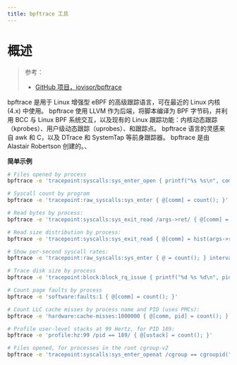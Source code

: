 ```yaml
---
title: bpftrace 工具
---
```


# 概述

> 参考：
> - [GitHub 项目，iovisor/bpftrace](https://github.com/iovisor/bpftrace)

bpftrace 是用于 Linux 增强型 eBPF 的高级跟踪语言，可在最近的 Linux 内核 (4.x) 中使用。 bpftrace 使用 LLVM 作为后端，将脚本编译为 BPF 字节码，并利用 BCC 与 Linux BPF 系统交互，以及现有的 Linux 跟踪功能：内核动态跟踪（kprobes）、用户级动态跟踪（uprobes）、和跟踪点。 bpftrace 语言的灵感来自 awk 和 C，以及 DTrace 和 SystemTap 等前身跟踪器。 bpftrace 是由 Alastair Robertson 创建的。、

**简单示例**

```bash
# Files opened by process
bpftrace -e 'tracepoint:syscalls:sys_enter_open { printf("%s %s\n", comm, str(args->filename)); }'

# Syscall count by program
bpftrace -e 'tracepoint:raw_syscalls:sys_enter { @[comm] = count(); }'

# Read bytes by process:
bpftrace -e 'tracepoint:syscalls:sys_exit_read /args->ret/ { @[comm] = sum(args->ret); }'

# Read size distribution by process:
bpftrace -e 'tracepoint:syscalls:sys_exit_read { @[comm] = hist(args->ret); }'

# Show per-second syscall rates:
bpftrace -e 'tracepoint:raw_syscalls:sys_enter { @ = count(); } interval:s:1 { print(@); clear(@); }'

# Trace disk size by process
bpftrace -e 'tracepoint:block:block_rq_issue { printf("%d %s %d\n", pid, comm, args->bytes); }'

# Count page faults by process
bpftrace -e 'software:faults:1 { @[comm] = count(); }'

# Count LLC cache misses by process name and PID (uses PMCs):
bpftrace -e 'hardware:cache-misses:1000000 { @[comm, pid] = count(); }'

# Profile user-level stacks at 99 Hertz, for PID 189:
bpftrace -e 'profile:hz:99 /pid == 189/ { @[ustack] = count(); }'

# Files opened, for processes in the root cgroup-v2
bpftrace -e 'tracepoint:syscalls:sys_enter_openat /cgroup == cgroupid("/sys/fs/cgroup/unified/mycg")/ { printf("%s\n", str(args->filename)); }'

```
